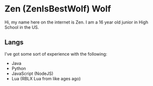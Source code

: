 # Zen (ZenIsBestWolf) Wolf

Hi, my name here on the internet is Zen. I am a 16 year old junior in High School in the US.

## Langs

I've got some sort of experience with the following:

- Java
- Python
- JavaScript (NodeJS)
- Lua (RBLX Lua from like ages ago)
